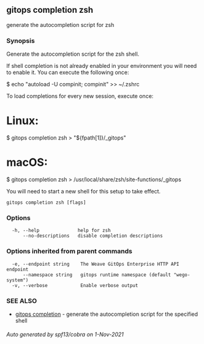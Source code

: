 ## gitops completion zsh

generate the autocompletion script for zsh

### Synopsis


Generate the autocompletion script for the zsh shell.

If shell completion is not already enabled in your environment you will need
to enable it.  You can execute the following once:

$ echo "autoload -U compinit; compinit" >> ~/.zshrc

To load completions for every new session, execute once:
# Linux:
$ gitops completion zsh > "${fpath[1]}/_gitops"
# macOS:
$ gitops completion zsh > /usr/local/share/zsh/site-functions/_gitops

You will need to start a new shell for this setup to take effect.


```
gitops completion zsh [flags]
```

### Options

```
  -h, --help              help for zsh
      --no-descriptions   disable completion descriptions
```

### Options inherited from parent commands

```
  -e, --endpoint string    The Weave GitOps Enterprise HTTP API endpoint
      --namespace string   gitops runtime namespace (default "wego-system")
  -v, --verbose            Enable verbose output
```

### SEE ALSO

* [gitops completion](gitops_completion.md)	 - generate the autocompletion script for the specified shell

###### Auto generated by spf13/cobra on 1-Nov-2021
